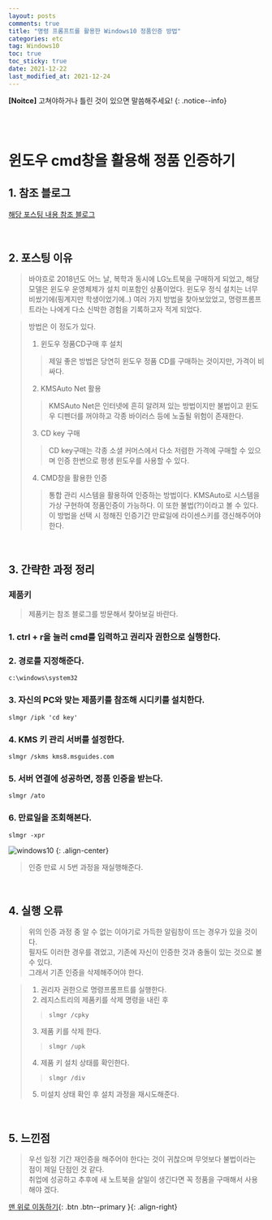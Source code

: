 ```yaml
---
layout: posts
comments: true
title: "명령 프롬프트를 활용한 Windows10 정품인증 방법"
categories: etc
tag: Windows10
toc: true
toc_sticky: true
date: 2021-12-22
last_modified_at: 2021-12-24
---
```


**[Noitce]** 고쳐야하거나 틀린 것이 있으면 말씀해주세요!
{: .notice--info}

<br>
<br>


# 윈도우 cmd창을 활용해 정품 인증하기

## 1. 참조 블로그
[해당 포스팅 내용 참조 블로그](https://coding-factory.tistory.com/487) 

<br>

## 2. 포스팅 이유
> 바야흐로 2018년도 어느 날, 복학과 동시에 LG노트북을 구매하게 되었고, 해당 모델은 윈도우 운영체제가 설치 미포함인 상품이었다. 윈도우 정식 설치는 너무 비쌌기에(핑계지만 학생이었기에..) 여러 가지 방법을 찾아보았었고, 명령프롬프트라는 나에게 다소 신박한 경험을 기록하고자 적게 되었다. 


>  방법은 이 정도가 있다.  
> 1. 윈도우 정품CD구매 후 설치
>> 제일 좋은 방법은 당연히 윈도우 정품 CD를 구매하는 것이지만, 가격이 비싸다.
> 2. KMSAuto Net 활용
>> KMSAuto Net은 인터넷에 흔히 알려져 있는 방법이지만 불법이고 윈도우 디펜더를 꺼야하고 각종 바이러스 등에 노출될 위험이 존재한다. 
> 3. CD key 구매   
>> CD key구매는 각종 소셜 커머스에서 다소 저렴한 가격에 구매할 수 있으며 인증 한번으로 평생 윈도우를 사용할 수 있다. 
> 4. CMD창을 활용한 인증
>> 통합 관리 시스템을 활용하여 인증하는 방법이다. KMSAuto로 시스템을 가상 구현하여 정품인증이 가능하다. 이 또한 불법(?!)이라고 볼 수 있다. 이 방법을 선택 시 정해진 인증기간 만료일에 라이센스키를 갱신해주어야 한다.



<br>

## 3. 간략한 과정 정리

### 제품키 
> 제품키는 참조 블로그를 방문해서 찾아보길 바란다.

### 1. ctrl + r을 눌러 cmd를 입력하고 권리자 권한으로 실행한다.

### 2. 경로를 지정해준다.
```
c:\windows\system32
```

### 3. 자신의 PC와 맞는 제품키를 참조해 시디키를 설치한다.
```
slmgr /ipk 'cd key'
```

### 4. KMS 키 관리 서버를 설정한다.
```
slmgr /skms kms8.msguides.com
```

### 5. 서버 연결에 성공하면, 정품 인증을 받는다.
```
slmgr /ato
```

### 6. 만료일을 조회해본다.
```
slmgr -xpr
```
![windows10](https://user-images.githubusercontent.com/75322297/147110112-d08e91f6-bee8-49b0-8583-e1a41d15bdef.PNG)
{: .align-center}
> 인증 만료 시 5번 과정을 재실행해준다.  


<br>

## 4. 실행 오류
> 위의 인증 과정 중 알 수 없는 이야기로 가득한 알림창이 뜨는 경우가 있을 것이다.  
> 필자도 이러한 경우를 겪었고, 기존에 자신이 인증한 것과 충돌이 있는 것으로 볼 수 있다.  
> 그래서 기존 인증을 삭제해주어야 한다.

> 1. 권리자 권한으로 명령프롬프트를 실행한다.
> 2. 레지스트리의 제품키를 삭제 명령을 내린 후
> >```
> >slmgr /cpky
> >```
> 3. 제품 키를 삭제 한다.
> >```
> >slmgr /upk
> >```
> 4. 제품 키 설치 상태를 확인한다.
> >```
> >slmgr /div
> >```
> 5. 미설치 상태 확인 후 설치 과정을 재시도해준다.

<br>

## 5. 느낀점
> 우선 일정 기간 재인증을 해주어야 한다는 것이 귀찮으며 무엇보다 불법이라는 점이 제일 단점인 것 같다.  
> 취업에 성공하고 추후에 새 노트북을 살일이 생긴다면 꼭 정품을 구매해서 사용해야 겠다.


[맨 위로 이동하기](#){: .btn .btn--primary }{: .align-right}